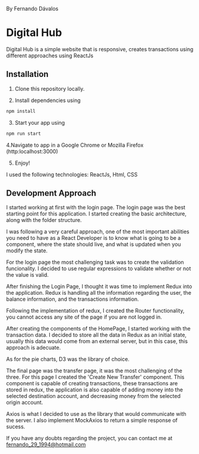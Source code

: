 By Fernando Dávalos

# Digital Hub

Digital Hub is a simple website that is responsive, creates transactions using different approaches using ReactJs

## Installation

1. Clone this repository locally.

2. Install dependencies using 

```bash
npm install
```

3. Start your app using

```bash
npm run start
```

4.Navigate to app in a Google Chrome or Mozilla Firefox (http:localhost:3000)

5. Enjoy!

I used the following technologies: ReactJs, Html, CSS

## Development Approach

I started working at first with the login page. The login page was the best starting point for this application. I started creating the basic architecture, along with the folder structure. 

I was following a very careful approach, one of the most important abilities you need to have as a React Developer is to know what is going to be a component, where the state should live, and what is updated when you modify the state.

For the login page the most challenging task was to create the validation funcionality. I decided to use regular expressions to validate whether or not the value is valid. 

After finishing the Login Page, I thought it was time to implement Redux into the application. Redux is handling all the information regarding the user, the balance information, and the transactions information.

Following the implementation of redux, I created the Router functionality, you cannot access any site of the page if you are not logged in. 

After creating the components of the HomePage, I started working with the transaction data. I decided to store all the data in Redux as an initial state, usually this data would come from an external server, but in this case, this approach is adecuate. 

As for the pie charts, D3 was the library of choice.

The final page was the transfer page, it was the most challenging of the three. For this page I created the 'Create New Transfer' component. This component is capable of creating transactions, these transactions are stored in redux, the application is also capable of adding money into the selected destination account, and decreasing money from the selected origin account.

Axios is what I decided to use as the library that would communicate with the server. I also implement MockAxios to return a simple response of sucess.

If you have any doubts regarding the project, you can contact me at fernando_29_1994@hotmail.com


